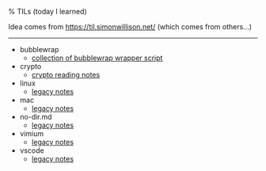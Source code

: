% TILs (today I learned)

<!--
generated by vimrc. DO NOT EDIT.

" usage:
" cd dir of this file,
:source ./vimrc
" then pressing <Leader>;r to refresh content.
-->

Idea comes from <https://til.simonwillison.net/> (which comes from others...)

---

- bubblewrap
  - [collection of bubblewrap wrapper script](bubblewrap/README.md)
- crypto
  - [crypto reading notes](crypto/README.md)
- linux
  - [legacy notes](linux/README.md)
- mac
  - [legacy notes](mac/README.md)
- no-dir.md
  - [legacy notes](no-dir.md)
- vimium
  - [legacy notes](vimium/README.md)
- vscode
  - [legacy notes](vscode/README.md)
